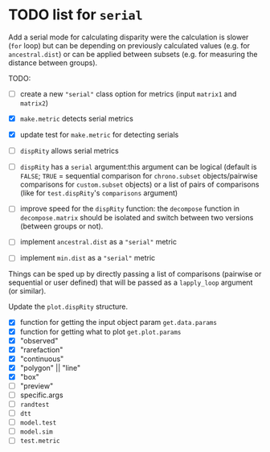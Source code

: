 # TODO list for `serial`


Add a serial mode for calculating disparity were the calculation is slower (`for` loop) but can be depending on previously calculated values (e.g. for `ancestral.dist`) or can be applied between subsets (e.g. for measuring the distance between groups).

TODO:

 - [ ] create a new `"serial"` class option for metrics (input `matrix1` and `matrix2`)
 - [x] `make.metric` detects serial metrics
 - [x] update test for `make.metric` for detecting serials
 - [ ] `dispRity` allows serial metrics
 - [ ] `dispRity` has a `serial` argument:this argument can be logical (default is `FALSE`; `TRUE` = sequential comparison for `chrono.subset` objects/pairwise comparisons for `custom.subset` objects) or a list of pairs of comparisons (like for `test.dispRity`'s `comparisons` argument)
 - [ ] improve speed for the `dispRity` function: the `decompose` function in `decompose.matrix` should be isolated and switch between two versions (between groups or not).

 - [ ] implement `ancestral.dist` as a `"serial"` metric
 - [ ] implement `min.dist` as a `"serial"` metric

Things can be sped up by directly passing a list of comparisons (pairwise or sequential or user defined) that will be passed as a `lapply_loop` argument (or similar).

Update the `plot.dispRity` structure.

* [x] function for getting the input object param `get.data.params`
* [x] function for getting what to plot `get.plot.params`
* [x] "observed"
* [x] "rarefaction"
* [x] "continuous"
* [x] "polygon" || "line"
* [x] "box"
* [ ] "preview"
* [ ] specific.args
* [ ] `randtest`
* [ ] `dtt`
* [ ] `model.test`
* [ ] `model.sim`
* [ ] `test.metric`
